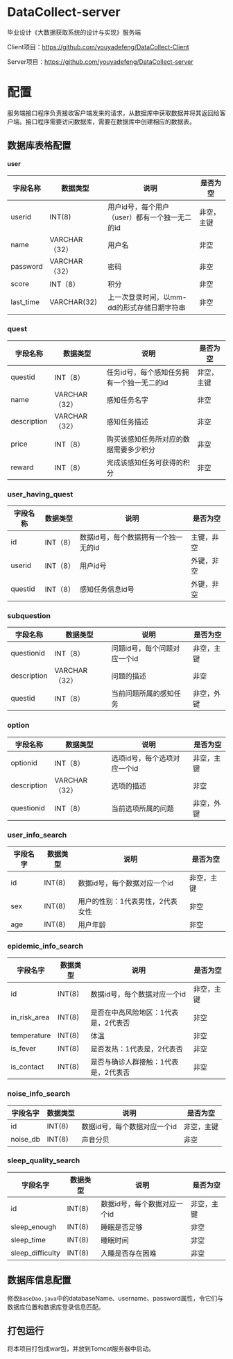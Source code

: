 # DataCollect-server

毕业设计《大数据获取系统的设计与实现》服务端

Client项目：https://github.com/youyadefeng/DataCollect-Client

Server项目：https://github.com/youyadefeng/DataCollect-server

# 配置

服务端接口程序负责接收客户端发来的请求，从数据库中获取数据并将其返回给客户端。接口程序需要访问数据库，需要在数据库中创建相应的数据表。

## 数据库表格配置

#### user

| 字段名称  | 数据类型      | 说明                                           | 是否为空   |
| --------- | ------------- | ---------------------------------------------- | ---------- |
| userid    | INT(8)        | 用户id号，每个用户（user）都有一个独一无二的id | 非空，主键 |
| name      | VARCHAR（32） | 用户名                                         | 非空       |
| password  | VARCHAR（32） | 密码                                           | 非空       |
| score     | INT（8）      | 积分                                           | 非空       |
| last_time | VARCHAR(32)   | 上一次登录时间，以mm-dd的形式存储日期字符串    | 非空       |

### quest

| 字段名称    | 数据类型      | 说明                                       | 是否为空   |
| ----------- | ------------- | ------------------------------------------ | ---------- |
| questid     | INT（8）      | 任务id号，每个感知任务拥有一个独一无二的id | 非空，主键 |
| name        | VARCHAR（32） | 感知任务名字                               | 非空       |
| description | VARCHAR（32） | 感知任务描述                               | 非空       |
| price       | INT（8）      | 购买该感知任务所对应的数据需要多少积分     | 非空       |
| reward      | INT（8）      | 完成该感知任务可获得的积分                 | 非空       |

### user_having_quest

| 字段名称 | 数据类型 | 说明                                 | 是否为空   |
| -------- | -------- | ------------------------------------ | ---------- |
| id       | INT（8） | 数据id号，每个数据拥有一个独一无的id | 主键，非空 |
| userid   | INT（8） | 用户id号                             | 外键，非空 |
| questid  | INT（8） | 感知任务信息id号                     | 外键，非空 |

### subquestion

| 字段名称    | 数据类型      | 说明                         | 是否为空   |
| ----------- | ------------- | ---------------------------- | ---------- |
| questionid  | INT（8）      | 问题id号，每个问题对应一个id | 非空，主键 |
| description | VARCHAR（32） | 问题的描述                   | 非空       |
| questid     | INT（8）      | 当前问题所属的感知任务       | 非空，外键 |

### option

| 字段名称    | 数据类型      | 说明                         | 是否为空   |
| ----------- | ------------- | ---------------------------- | ---------- |
| optionid    | INT（8）      | 选项id号，每个选项对应一个id | 非空，主键 |
| description | VARCHAR（32） | 选项的描述                   | 非空       |
| questionid  | INT（8）      | 当前选项所属的问题           | 非空，外键 |

### user_info_search

| 字段名字 | 数据类型 | 说明                             | 是否为空   |
| -------- | -------- | -------------------------------- | ---------- |
| id       | INT(8)   | 数据id号，每个数据对应一个id     | 非空，主键 |
| sex      | INT(8)   | 用户的性别：1代表男性，2代表女性 | 非空       |
| age      | INT(8)   | 用户年龄                         | 非空       |

### epidemic_info_search

| 字段名字     | 数据类型 | 说明                                 | 是否为空   |
| ------------ | -------- | ------------------------------------ | ---------- |
| id           | INT(8)   | 数据id号，每个数据对应一个id         | 非空，主键 |
| in_risk_area | INT(8)   | 是否在中高风险地区：1代表是，2代表否 | 非空       |
| temperature  | INT(8)   | 体温                                 | 非空       |
| is_fever     | INT(8)   | 是否发热：1代表是，2代表否           | 非空       |
| is_contact   | INT(8)   | 是否与确诊人群接触：1代表是，2代表否 | 非空       |

### noise_info_search

| 字段名字 | 数据类型 | 说明                         | 是否为空   |
| -------- | -------- | ---------------------------- | ---------- |
| id       | INT(8)   | 数据id号，每个数据对应一个id | 非空，主键 |
| noise_db | INT(8)   | 声音分贝                     | 非空       |

### sleep_quality_search

| 字段名字         | 数据类型 | 说明                         | 是否为空   |
| ---------------- | -------- | ---------------------------- | ---------- |
| id               | INT(8)   | 数据id号，每个数据对应一个id | 非空，主键 |
| sleep_enough     | INT(8)   | 睡眠是否足够                 | 非空       |
| sleep_time       | INT(8)   | 睡眠时间                     | 非空       |
| sleep_difficulty | INT(8)   | 入睡是否存在困难             | 非空       |

## 数据库信息配置

修改`BaseDao.java`中的databaseName、username、password属性，令它们与数据库位置和数据库登录信息匹配。

## 打包运行

将本项目打包成war包，并放到Tomcat服务器中启动。

